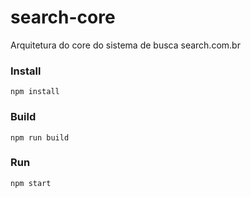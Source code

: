 # search-core

Arquitetura do core do sistema de busca search.com.br

### Install

```
npm install
```

### Build

```
npm run build
```

### Run

```
npm start
```